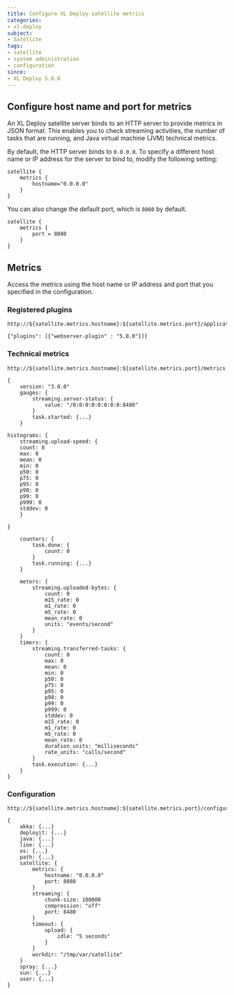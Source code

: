 ```yaml
---
title: Configure XL Deploy satellite metrics
categories:
- xl-deploy
subject:
- Satellite
tags:
- satellite
- system administration
- configuration
since:
- XL Deploy 5.0.0
---
```


## Configure host name and port for metrics

An XL Deploy satellite server binds to an HTTP server to provide metrics in JSON format. This enables you to check streaming activities, the number of tasks that are running, and Java virtual machine (JVM) technical metrics.

By default, the HTTP server binds to `0.0.0.0`. To specify a different host name or IP address for the server to bind to, modify the following setting:

    satellite {
        metrics {
            hostname="0.0.0.0"
        }
    }

You can also change the default port, which is `8080` by default.
  
    satellite {
        metrics {
            port = 8080
        }
    }
    
## Metrics

Access the metrics using the host name or IP address and port that you specified in the configuration.

### Registered plugins

    http://${satellite.metrics.hostname}:${satellite.metrics.port}/application
    
    {"plugins": [{"webserver-plugin" : "5.0.0"}]}

### Technical metrics

    http://${satellite.metrics.hostname}:${satellite.metrics.port}/metrics
    
    {
        version: "3.0.0"
        gauges: {
            streaming.server-status: {
                value: "/0:0:0:0:0:0:0:0:8480"
            }
            task.started: {...}
        }

	histograms: {
	    streaming.upload-speed: {
		count: 0
		max: 0
		mean: 0
		min: 0
		p50: 0
		p75: 0
		p95: 0
		p98: 0
		p99: 0
		p999: 0
		stddev: 0
	    }

	}
        
        counters: {
            task.done: {
                count: 0
            }
            task.running: {...}
        }
        
        meters: {
            streaming.uploaded-bytes: {
                count: 0
                m15_rate: 0
                m1_rate: 0
                m5_rate: 0
                mean_rate: 0
                units: "events/second"
            }
        }
        timers: {
            streaming.transferred-tasks: {
                count: 0
                max: 0
                mean: 0
                min: 0
                p50: 0
                p75: 0
                p95: 0
                p98: 0
                p99: 0
                p999: 0
                stddev: 0
                m15_rate: 0
                m1_rate: 0
                m5_rate: 0
                mean_rate: 0
                duration_units: "milliseconds"
                rate_units: "calls/second"
            }
            task.execution: {...}
        }
    }

### Configuration

    http://${satellite.metrics.hostname}:${satellite.metrics.port}/configuration
    
    {
        akka: {...}
        deployit: {...}
        java: {...}
        line: {...}
        os: {...}
        path: {...}
        satellite: {
            metrics: {
                hostname: "0.0.0.0"
                port: 8080
            }
            streaming: {
                chunk-size: 100000
                compression: "off"
                port: 8480
            }
            timeout: {
                upload: {
                    idle: "5 seconds"
                }
            }
            workdir: "/tmp/var/satellite"
        }
        spray: {...}
        sun: {...}
        user: {...}
    }    
